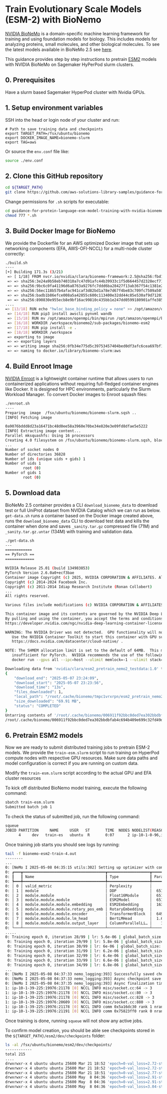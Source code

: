 # Train Evolutionary Scale Models (ESM-2) with BioNemo

[NVIDIA BioNeMo](https://docs.nvidia.com/bionemo-framework/latest/) is a domain-specific machine learning framework for training and using foundation models for biology. This includes models for analyzing proteins, small molecules, and other biological molecules. To see the latest models available in BioNeMo 2.5 see [here](https://docs.nvidia.com/bionemo-framework/latest/models/).

This guidance provides step by step instructions to pretrain [ESM2](https://docs.nvidia.com/bionemo-framework/latest/models/ESM-2/) models with NVIDIA BioNeMo on Sagemaker HyPerPod slurm clusters.

## 0. Prerequisites

Have a slurm based Sagemaker HyperPod cluster with Nvidia GPUs.

## 1. Setup environment variables

SSH into the head or login node of your cluster and run:

```
# Path to save training data and checkpoints
export TARGET_PATH=/fsx/ubuntu/bionemo
export DOCKER_IMAGE_NAME=bionemo-slurm
export TAG=aws
```
Or source the `env.conf` file like:

```bash
source ./env.conf
```

## 2. Clone this GitHub repository

```bash
cd ${TARGET_PATH}
git clone https://github.com/aws-solutions-library-samples/guidance-for-protein-language-esm-model-training-with-nvidia-bionemo-framework.git
```
Change permissions for `.sh` scripts for executable:
```bash
cd guidance-for-protein-language-esm-model-training-with-nvidia-bionemo-framework/source/hyperpod_slurm
chmod 777 *.sh
```

## 3. Build Docker Image for BioNemo 

We provide the Dockerfile for an AWS optimized Docker image that sets up networking components (EFA, AWS-OFI-NCCL) for a multi-node cluster correctly:

```bash
./build.sh
----
[+] Building 171.3s (3/21)                                                                                                                    docker:default
 => [ 1/18] FROM nvcr.io/nvidia/clara/bionemo-framework:2.5@sha256:fbd1393898db19a6f252ba962b768efa24ae2baea6a4b98d7a806d20f47318a3                   169.9s
 => => sha256:3e24a9b58eb740310a7c47d91afc44b39933c1f5d664457d2328ecf71572b576 13.29MB / 13.29MB                                                       51.6s
 => => sha256:9bc6c0fa41196d6a8763a9276fc7ddd6ba28427f13ab367f54c1381e2aadace5 41.53MB / 41.53MB                                                       53.7s
 => => sha256:56ec118b57b4afac941caf3d82bd1a78e7d67f4be83c709fc7509a50760f515e 7.50MB / 7.50MB                                                         54.8s
 => => sha256:badb1b86efce008a5a42855c600c113400e32dd44c85e530af9d712038d9ecb0 186.80MB / 186.80MB                                                     59.1s
 => => sha256:890830e955ecb8e9bf16ac99810c435bb1e247dd0599180901affe3850ae0807 6.78kB / 6.78kB            
....
=> [13/18] RUN echo "hwloc_base_binding_policy = none" >> /opt/amazon/openmpi/etc/openmpi-mca-params.conf  && echo "rmaps_base_mapping_policy = slot"  0.3s
 => [14/18] RUN pip3 install awscli pynvml wandb                                                                                                       17.5s
 => [15/18] RUN mv /opt/amazon/openmpi/bin/mpirun /opt/amazon/openmpi/bin/mpirun.real  && echo '#!/bin/bash' > /opt/amazon/openmpi/bin/mpirun  && echo  0.3s
 => [16/18] WORKDIR /workspace/bionemo2/sub-packages/bionemo-esm2                                                                                       0.0s
 => [17/18] RUN pip install -e .                                                                                                                       69.8s
 => [18/18] WORKDIR /workspace                                                                                                                          0.0s
 => exporting to image                                                                                                                                  3.1s
 => => exporting layers                                                                                                                                 3.1s
 => => writing image sha256:0fb34e775d5c39753457404bed0df3afc6cea697bf1c6cd81f4dbc2727c15130                                                            0.0s
 => => naming to docker.io/library/bionemo-slurm:aws     
```

## 4. Build Enroot Image

[NVIDIA Enroot](https://github.com/NVIDIA/enroot) is a lightweight container runtime that allows users to run containerized applications without requiring full-fledged container engines like Docker. It is designed for HPC environments, particularly the Slurm Workload Manager. To convert Docker images to Enroot squash files:

```bash
./enroot.sh
----
Preparing  image  /fsx/ubuntu/bionemo/bionemo-slurm.sqsh ..
[INFO] Fetching image

0a9076bddd8d23a16471bc48d0ee58a3960e70be34e820e3e09fd8dfae5e5222
[INFO] Extracting image content...
Parallel mksquashfs: Using 16 processors
Creating 4.0 filesystem on /fsx/ubuntu/bionemo/bionemo-slurm.sqsh, block size 131072.
...
Number of socket nodes 0
Number of directories 36828
Number of ids (unique uids + gids) 1
Number of uids 1
        root (0)
Number of gids 1
        root (0)
```

## 5. Download data

BioNeMo 2.5 container provides a CLI `download_bionemo_data` to download test or full UniProt dataset from NVIDIA Catalog which we can run as below. `get-data.sh` runs a container based on the Docker image created above, runs the `download_bionemo_data` CLI to download test data and kills the container when done and saves `_sanity.tar.gz` compressed file (71M) and `_sanity.tar.gz.untar` (134M) with training and validation data.

```bash
./get-data.sh
---
============
== PyTorch ==
=============

NVIDIA Release 25.01 (build 134983853)
PyTorch Version 2.6.0a0+ecf3bae
Container image Copyright (c) 2025, NVIDIA CORPORATION & AFFILIATES. All rights reserved.
Copyright (c) 2014-2024 Facebook Inc.
Copyright (c) 2011-2014 Idiap Research Institute (Ronan Collobert)
...
All rights reserved.

Various files include modifications (c) NVIDIA CORPORATION & AFFILIATES.  All rights reserved.

This container image and its contents are governed by the NVIDIA Deep Learning Container License.
By pulling and using the container, you accept the terms and conditions of this license:
https://developer.nvidia.com/ngc/nvidia-deep-learning-container-license

WARNING: The NVIDIA Driver was not detected.  GPU functionality will not be available.
   Use the NVIDIA Container Toolkit to start this container with GPU support; see
   https://docs.nvidia.com/datacenter/cloud-native/ .

NOTE: The SHMEM allocation limit is set to the default of 64MB.  This may be
   insufficient for PyTorch.  NVIDIA recommends the use of the following flags:
   docker run --gpus all --ipc=host --ulimit memlock=-1 --ulimit stack=67108864 ...

Downloading data from 'nvidia/clara/esm2_pretrain_nemo2_testdata:1.0' to file '/root/.cache/bionemo/006911f92bbc0ded7ea302bbdbfab4c694b409e699c32fd49de1c527a99dba3e-2024_03_sanity.tar.gz'.
{
    "download_end": "2025-05-07 23:24:09",
    "download_start": "2025-05-07 23:23:56",
    "download_time": "13s",
    "files_downloaded": 1,
    "local_path": "/root/.cache/bionemo/tmpc1vrxrpn/esm2_pretrain_nemo2_testdata_v1.0",
    "size_downloaded": "69.91 MB",
    "status": "COMPLETED"
}
Untarring contents of '/root/.cache/bionemo/006911f92bbc0ded7ea302bbdbfab4c694b409e699c32fd49de1c527a99dba3e-2024_03_sanity.tar.gz' to '/root/.cache/bionemo/006911f92bbc0ded7ea302bbdbfab4c694b409e699c32fd49de1c527a99dba3e-2024_03_sanity.tar.gz.untar'
/root/.cache/bionemo/006911f92bbc0ded7ea302bbdbfab4c694b409e699c32fd49de1c527a99dba3e-2024_03_sanity.tar.gz.untar
```

## 6. Pretrain ESM2 models

Now we are ready to submit distributed training jobs to pretrain ESM-2 models. We provide the `train-esm.slurm` script to run training on HyperPod compute nodes with respective GPU resources. Make sure data paths and model configuration is correct if you are running on custom data. 

Modify the `train-esm.slurm` script according to the actual GPU and EFA cluster resources 

To kick off distributed BioNemo model training, execute the following command:

```bash
sbatch train-esm.slurm
Submitted batch job 1
```
To check the status of submitted job, run the following command:
```bash
squeue
JOBID PARTITION     NAME     USER   ST       TIME  NODES NODELIST(REASON)
      4     dev   train-es   ubuntu  R       0:07      2 ip-10-1-0-96,ip-10-1-39-225
```
Once training job starts you should see logs by running:
```bash
tail -f bionemo-esm2-train-4.out
--------
...
0: [NeMo I 2025-05-08 04:35:15 utils:302] Setting up optimizer with config OptimizerConfig(optimizer='adam', lr=0.0004, min_lr=None, decoupled_lr=None, decoupled_min_lr=None, weight_decay=0.01, fp16=False, bf16=True, params_dtype=torch.bfloat16, use_precision_aware_optimizer=False, main_grads_dtype=torch.float32, main_params_dtype=torch.float32, exp_avg_dtype=torch.float32, exp_avg_sq_dtype=torch.float32, loss_scale=None, initial_loss_scale=4294967296, min_loss_scale=1.0, loss_scale_window=1000, hysteresis=2, adam_beta1=0.9, adam_beta2=0.98, adam_eps=1e-08, sgd_momentum=0.9, use_distributed_optimizer=True, overlap_param_gather_with_optimizer_step=False, optimizer_cpu_offload=False, optimizer_offload_fraction=0.0, use_torch_optimizer_for_cpu_offload=False, overlap_cpu_optimizer_d2h_h2d=False, pin_cpu_grads=True, pin_cpu_params=True, clip_grad=1.0, log_num_zeros_in_grad=False, barrier_with_L1_time=False, timers=None, config_logger_dir='')
0: ┏━━━┳━━━━━━━━━━━━━━━━━━━━━━━━━━━━━━━━━━━━━┳━━━━━━━━━━━━━━━━━━━┳━━━━━━━━┳━━━━━━━┓
0: ┃   ┃ Name                                ┃ Type              ┃ Params ┃ Mode  ┃
0: ┡━━━╇━━━━━━━━━━━━━━━━━━━━━━━━━━━━━━━━━━━━━╇━━━━━━━━━━━━━━━━━━━╇━━━━━━━━╇━━━━━━━┩
0: │ 0 │ valid_metric                        │ Perplexity        │      0 │ train │
0: │ 1 │ module                              │ DDP               │  651 M │ train │
0: │ 2 │ module.module                       │ Float16Module     │  651 M │ train │
0: │ 3 │ module.module.module                │ ESM2Model         │  651 M │ train │
0: │ 4 │ module.module.module.embedding      │ ESM2Embedding     │  163 K │ train │
0: │ 5 │ module.module.module.rotary_pos_emb │ RotaryEmbedding   │      0 │ train │
0: │ 6 │ module.module.module.encoder        │ TransformerBlock  │  649 M │ train │
0: │ 7 │ module.module.module.lm_head        │ BertLMHead        │  1.6 M │ train │
0: │ 8 │ module.module.module.output_layer   │ ColumnParallelLi… │    128 │ train │
0: └───┴─────────────────────────────────────┴───────────────────┴────────┴───────┘
.....
0: Training epoch 0, iteration 28/99 | lr: 5.6e-06 | global_batch_size: 32 | global_step: 28 | reduced_train_loss: 2.778 | train_step_timing in s: 0.189 | consumed_samples: 928 | val_loss: 2.861 | val_ppl: 17.57
 0: Training epoch 0, iteration 29/99 | lr: 5.8e-06 | global_batch_size: 32 | global_step: 29 | reduced_train_loss: 2.782 | train_step_timing in s: 0.1903 | consumed_samples: 960 | val_loss: 2.861 | val_ppl: 17.57
 0: Training epoch 0, iteration 30/99 | lr: 6e-06 | global_batch_size: 32 | global_step: 30 | reduced_train_loss: 2.709 | train_step_timing in s: 0.1915 | consumed_samples: 992 | val_loss: 2.861 | val_ppl: 17.57
 0: Training epoch 0, iteration 31/99 | lr: 6.2e-06 | global_batch_size: 32 | global_step: 31 | reduced_train_loss: 2.803 | train_step_timing in s: 0.1894 | consumed_samples: 1024 | val_loss: 2.861 | val_ppl: 17.57
 0: Training epoch 0, iteration 32/99 | lr: 6.4e-06 | global_batch_size: 32 | global_step: 32 | reduced_train_loss: 2.886 | train_step_timing in s: 0.1921 | consumed_samples: 1056 | val_loss: 2.861 | val_ppl: 17.57
 0: Training epoch 0, iteration 33/99 | lr: 6.6e-06 | global_batch_size: 32 | global_step: 33 | reduced_train_loss: 2.791 | train_step_timing in s: 0.1893 | consumed_samples: 1088 | val_loss: 2.861 | val_ppl: 17.57
 0: Training epoch 0, iteration 34/99 | lr: 6.8e-06 | global_batch_size: 32 | global_step: 34 | reduced_train_loss: 2.788 | train_step_timing in s: 0.1902 | consumed_samples: 1120 | val_loss: 2.861 | val_ppl: 17.57
...
0: [NeMo I 2025-05-08 04:37:33 nemo_logging:393] Successfully saved checkpoint from iteration      99 to /fsx/ubuntu/bionemo/esm2/dev/checkpoints/epoch=0-val_loss=2.91-step=99-consumed_samples=400.0-last.ckpt
0: [NeMo I 2025-05-08 04:37:33 nemo_logging:393] Async checkpoint save for step 100 (/fsx/ubuntu/bionemo/esm2/dev/checkpoints/epoch=0-val_loss=2.91-step=99-consumed_samples=400.0-last.ckpt) finalized successfully.
0: [NeMo I 2025-05-08 04:37:35 nemo_logging:393] Async finalization time took 44.556 s
1: ip-10-1-39-225:19976:21178 [0] NCCL INFO misc/socket.cc:64 -> 3
1: ip-10-1-39-225:19976:21178 [0] NCCL INFO misc/socket.cc:80 -> 3
1: ip-10-1-39-225:19976:21178 [0] NCCL INFO misc/socket.cc:828 -> 3
1: ip-10-1-39-225:19976:20609 [0] NCCL INFO misc/socket.cc:880 -> 3
1: ip-10-1-39-225:19976:21178 [0] NCCL INFO comm 0x5a16dc30 rank 1 nranks 2 cudaDev 0 busId 1e0 - Abort COMPLETE
1: ip-10-1-39-225:19976:21191 [0] NCCL INFO comm 0x75823ff0 rank 0 nranks 1 cudaDev 0 busId 1e0 - Abort COMPLETE
```

Once training is done, running `squeue` will not show any active jobs. 

To confirm model creation, you should be able see checkpoints stored in the `${TARGET_PATH}/esm2/dev/checkpoints` folder:

```bash
ls -al /fsx/ubuntu/bionemo/esm2/dev/checkpoints/
------------
total 215
....
drwxrwxr-x 4 ubuntu ubuntu 25600 Mar 21 18:52 'epoch=0-val_loss=2.72-step=99-consumed_samples=3200.0'
drwxrwxr-x 4 ubuntu ubuntu 25600 Mar 21 18:52 'epoch=0-val_loss=2.72-step=99-consumed_samples=3200.0-last'
drwxrwxr-x 4 ubuntu ubuntu 25600 Mar 21 18:51 'epoch=0-val_loss=2.77-step=74-consumed_samples=2400.0'
drwxrwxr-x 4 ubuntu ubuntu 25600 May  8 04:36 'epoch=0-val_loss=2.91-step=99-consumed_samples=400.0'
drwxrwxr-x 4 ubuntu ubuntu 25600 May  8 04:36 'epoch=0-val_loss=2.91-step=99-consumed_samples=400.0-last'
drwxrwxr-x 4 ubuntu ubuntu 25600 May  8 04:36 'epoch=0-val_loss=3.04-step=74-consumed_samples=300.0'
```
